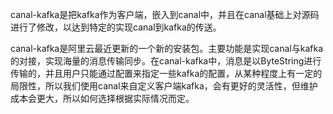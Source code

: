 canal-kafka是把kafka作为客户端，嵌入到canal中，并且在canal基础上对源码进行了修改，以达到特定的实现canal到kafka的传送。

canal-kafka是阿里云最近更新的一个新的安装包。主要功能是实现canal与kafka的对接，实现海量的消息传输同步。在canal-kafka中，消息是以ByteString进行传输的，并且用户只能通过配置来指定一些kafka的配置，从某种程度上有一定的局限性，所以我们使用canal来自定义客户端kafka，会有更好的灵活性，但维护成本会更大，所以如何选择根据实际情况而定。

